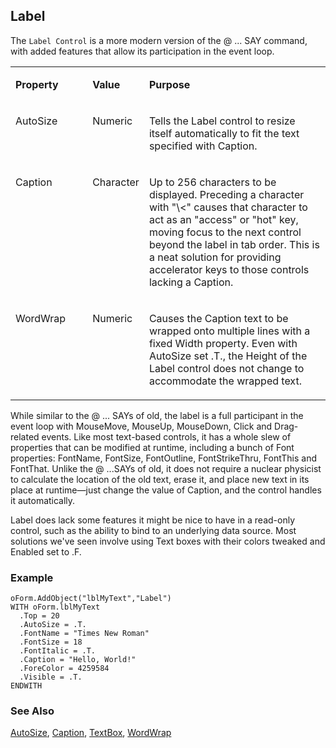 ## Label

The `Label Control` is a more modern version of the @ ... SAY command, with added features that allow its participation in the event loop. 

<table>
<tr>
  <td width="25%" valign="top">
  <p><b>Property</b></p>
  </td>
  <td width="14%" valign="top">
  <p><b>Value</b></p>
  </td>
  <td width="61%" valign="top">
  <p><b>Purpose</b></p>
  </td>
 </tr>
<tr>
  <td width="25%" valign="top">
  <p>AutoSize</p>
  </td>
  <td width="14%" valign="top">
  <p>Numeric</p>
  </td>
  <td width="61%" valign="top">
  <p>Tells the Label control to resize itself automatically to fit the text specified with Caption.</p>
  </td>
 </tr>
<tr>
  <td width="25%" valign="top">
  <p>Caption</p>
  </td>
  <td width="14%" valign="top">
  <p>Character</p>
  </td>
  <td width="61%" valign="top">
  <p>Up to 256 characters to be displayed. Preceding a character with &quot;\&lt;&quot; causes that character to act as an &quot;access&quot; or &quot;hot&quot; key, moving focus to the next control beyond the label in tab order. This is a neat solution for providing accelerator keys to those controls lacking a Caption.</p>
  </td>
 </tr>
<tr>
  <td width="25%" valign="top">
  <p>WordWrap</p>
  </td>
  <td width="14%" valign="top">
  <p>Numeric</p>
  </td>
  <td width="61%" valign="top">
  <p>Causes the Caption text to be wrapped onto multiple lines with a fixed Width property. Even with AutoSize set .T., the Height of the Label control does not change to accommodate the wrapped text.</p>
  </td>
 </tr>
</table>

While similar to the @ ... SAYs of old, the label is a full participant in the event loop with MouseMove, MouseUp, MouseDown, Click and Drag-related events. Like most text-based controls, it has a whole slew of properties that can be modified at runtime, including a bunch of Font properties: FontName, FontSize, FontOutline, FontStrikeThru, FontThis and FontThat. Unlike the @ ...SAYs of old, it does not require a nuclear physicist to calculate the location of the old text, erase it, and place new text in its place at runtime&mdash;just change the value of Caption, and the control handles it automatically.

Label does lack some features it might be nice to have in a read-only control, such as the ability to bind to an underlying data source. Most solutions we've seen involve using Text boxes with their colors tweaked and Enabled set to .F.

### Example

```foxpro
oForm.AddObject("lblMyText","Label")
WITH oForm.lblMyText
  .Top = 20
  .AutoSize = .T.
  .FontName = "Times New Roman"
  .FontSize = 18
  .FontItalic = .T.
  .Caption = "Hello, World!"
  .ForeColor = 4259584
  .Visible = .T.
ENDWITH
```

### See Also

[AutoSize](s4g478.md), [Caption](s4g482.md), [TextBox](s4g548.md), [WordWrap](s4g538.md)